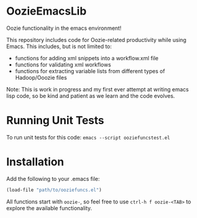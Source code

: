 # OozieEmacsLib

Oozie functionality in the emacs environment!

This repository includes code for Oozie-related productivity while using Emacs. This includes,
but is not limited to:
* functions for adding xml snippets into a workflow.xml file
* functions for validating xml workflows
* functions for extracting variable lists from different types of Hadoop/Ooozie files

Note: This is work in progress and my first ever attempt at writing emacs lisp code, so be 
kind and patient as we learn and the code evolves.

# Running Unit Tests

To run unit tests for this code: `emacs --script ooziefuncstest.el`

# Installation

Add the following to your .emacs file:
```lisp
(load-file "path/to/ooziefuncs.el")
```

All functions start with `oozie-`, so feel free to use `ctrl-h f oozie-<TAB>` to explore
the available functionality.






